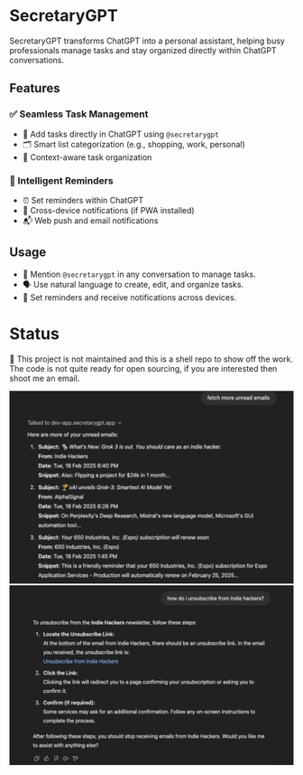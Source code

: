 # SecretaryGPT

SecretaryGPT transforms ChatGPT into a personal assistant, helping busy professionals manage tasks and stay organized directly within ChatGPT conversations.

## Features

### ✅ Seamless Task Management
- 📝 Add tasks directly in ChatGPT using `@secretarygpt`
- 🗂️ Smart list categorization (e.g., shopping, work, personal)
- 🧠 Context-aware task organization

### 🔔 Intelligent Reminders
- ⏰ Set reminders within ChatGPT
- 📱 Cross-device notifications (if PWA installed)
- 📬 Web push and email notifications

## Usage

- 💬 Mention `@secretarygpt` in any conversation to manage tasks.
- 🗣️ Use natural language to create, edit, and organize tasks.
- 🔔 Set reminders and receive notifications across devices.

# Status

🚫 This project is not maintained and this is a shell repo to show off the work.
The code is not quite ready for open sourcing, if you are interested then shoot me an email.

![Fetch unread email](misc/email1.png)
![Getting unsubscribe links](misc/email2.png)